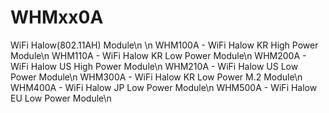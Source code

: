 # WHMxx0A
WiFi Halow(802.11AH) Module\n
\n
WHM100A - WiFi Halow KR High Power Module\n
WHM110A - WiFi Halow KR Low Power Module\n
WHM200A - WiFi Halow US High Power Module\n
WHM210A - WiFi Halow US Low Power Module\n
WHM300A - WiFi Halow KR Low Power M.2 Module\n
WHM400A - WiFi Halow JP Low Power Module\n
WHM500A - WiFi Halow EU Low Power Module\n

